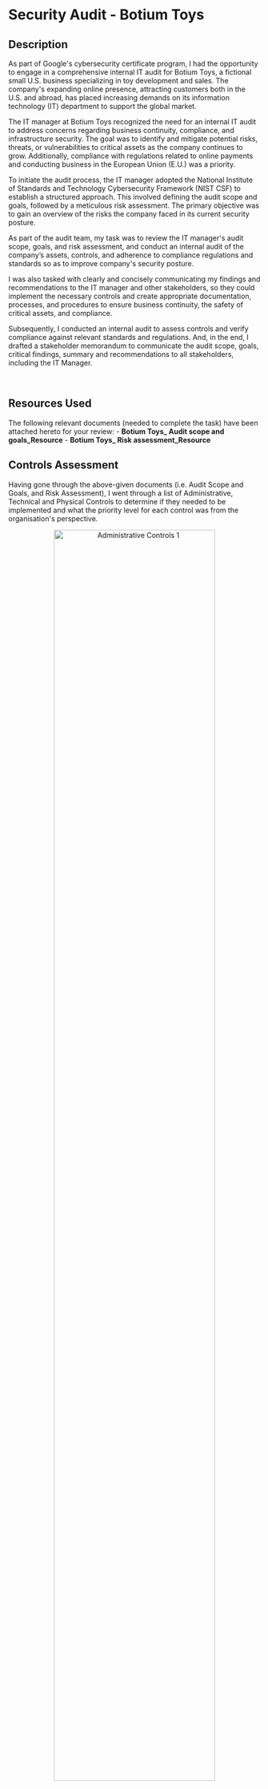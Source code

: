 <h1>Security Audit - Botium Toys</h1>

<h2>Description</h2>
As part of Google's cybersecurity certificate program, I had the opportunity to engage in a comprehensive internal IT audit for Botium Toys, a fictional small U.S. business specializing in toy development and sales. The company's expanding online presence, attracting customers both in the U.S. and abroad, has placed increasing demands on its information technology (IT) department to support the global market.<br>

The IT manager at Botium Toys recognized the need for an internal IT audit to address concerns regarding business continuity, compliance, and infrastructure security. The goal was to identify and mitigate potential risks, threats, or vulnerabilities to critical assets as the company continues to grow. Additionally, compliance with regulations related to online payments and conducting business in the European Union (E.U.) was a priority.<br>

To initiate the audit process, the IT manager adopted the National Institute of Standards and Technology Cybersecurity Framework (NIST CSF) to establish a structured approach. This involved defining the audit scope and goals, followed by a meticulous risk assessment. The primary objective was to gain an overview of the risks the company faced in its current security posture. <br>

As part of the audit team, my task was to review the IT manager's audit scope, goals, and risk assessment, and conduct an internal audit of the company’s assets, controls, and adherence to compliance regulations and standards so as to improve company's security posture.<br>

I was also tasked with clearly and concisely communicating my findings and recommendations to the IT manager and other stakeholders, so they could implement the necessary controls and create appropriate documentation, processes, and procedures to ensure business continuity, the safety of critical assets, and compliance.<br>

Subsequently, I conducted an internal audit to assess controls and verify compliance against relevant standards and regulations. And, in the end, I drafted a stakeholder memorandum to communicate the audit scope, goals, critical findings, summary and recommendations to all stakeholders, including the IT Manager.

<br />


<h2>Resources Used</h2>
The following relevant documents (needed to complete the task) have been attached hereto for your review:
- <b>Botium Toys_ Audit scope and goals_Resource</b> 
- <b>Botium Toys_ Risk assessment_Resource</b>
<br>
<h2>Controls Assessment </h2>
Having gone through the above-given documents (i.e. Audit Scope and Goals, and Risk Assessment), I went through a list of Administrative, Technical and Physical Controls to determine if they needed to be implemented and what the priority level for each control was from the organisation's perspective. <br>

<p align="center">
<img src="https://imgur.com/S7QCKME.png" width="80%" alt="Administrative Controls 1"/>
<img src="https://imgur.com/5m0hh3h.png" width="80%" alt="Administrative Controls 2"/>
<img src="https://imgur.com/SNXN1EL.png" width="80%" alt="Technical Controls"/>
<img src="https://imgur.com/SphhsRp.png" width="80%" alt="Physical Controls"/>
</p> 

<h2>Compliance Checklist</h2>
Having assessed all of the Administrative, Technical and Physical controls to safeguard the organisation's assets from threat actors, I went about verifying if the organisation was complying with the relevant standards and regulations. 
<p align="center">
<img src="https://imgur.com/sRkl3Bl.png" width="80%" alt="Compliance Checklist"/>
<img src="https://imgur.com/NNBPAkx.png" width="80%" alt="Compliance Checklist 1"/>
</p>
<br> 

<h2>Stakeholder Memorandum</h2>
Based on the audit scope and goals, controls assessment and compliance checklist, I complete each section of the stakeholder memorandum template to communicate my audit results and recommendations to stakeholders:
- [Scope]
- [Goals]
- [Critical findings (must be addressed immediately)]
- [Findings (should be addressed, but no immediate need)]
- [Summary/Recommendations]


Overall, this internal IT audit experience has provided me with valuable insights into real-world cybersecurity challenges faced by businesses in today's digital landscape. My involvement in implementing the NIST CSF, conducting a risk assessment, and completing a controls assessment and compliance checklist has enhanced my skills as a cybersecurity professional. I am excited to leverage this experience in future cybersecurity endeavors and contribute to building secure and resilient IT infrastructures.
